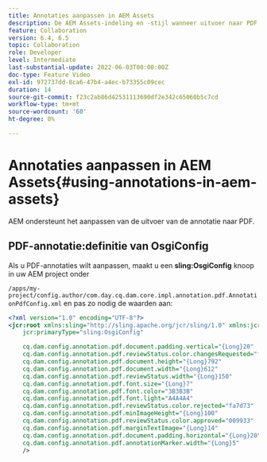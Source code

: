 ```yaml
---
title: Annotaties aanpassen in AEM Assets
description: De AEM Assets-indeling en -stijl wanneer uitvoer naar PDF wordt uitgevoerd, kunnen worden geconfigureerd door AEM ontwikkelaars.
feature: Collaboration
version: 6.4, 6.5
topic: Collaboration
role: Developer
level: Intermediate
last-substantial-update: 2022-06-03T00:00:00Z
doc-type: Feature Video
exl-id: 972737dd-8ca6-47b4-a4ec-b73355c09cec
duration: 14
source-git-commit: f23c2ab86d42531113690df2e342c65060b5c7cd
workflow-type: tm+mt
source-wordcount: '60'
ht-degree: 0%

---
```


# Annotaties aanpassen in AEM Assets{#using-annotations-in-aem-assets}

AEM ondersteunt het aanpassen van de uitvoer van de annotatie naar PDF.

## PDF-annotatie:definitie van OsgiConfig

Als u PDF-annotaties wilt aanpassen, maakt u een **sling:OsgiConfig** knoop in uw AEM project onder

`/apps/my-project/config.author/com.day.cq.dam.core.impl.annotation.pdf.AnnotationPdfConfig.xml` en pas zo nodig de waarden aan:

```xml
<?xml version="1.0" encoding="UTF-8"?>
<jcr:root xmlns:sling="http://sling.apache.org/jcr/sling/1.0" xmlns:jcr="http://www.jcp.org/jcr/1.0"
    jcr:primaryType="sling:OsgiConfig"

    cq.dam.config.annotation.pdf.document.padding.vertical="{Long}20"
    cq.dam.config.annotation.pdf.reviewStatus.color.changesRequested="fad269"
    cq.dam.config.annotation.pdf.document.height="{Long}792"
    cq.dam.config.annotation.pdf.document.width="{Long}612"
    cq.dam.config.annotation.pdf.reviewStatus.width="{Long}150"
    cq.dam.config.annotation.pdf.font.size="{Long}7"
    cq.dam.config.annotation.pdf.font.color="3B3B3B"
    cq.dam.config.annotation.pdf.font.light="A4A4A4"
    cq.dam.config.annotation.pdf.reviewStatus.color.rejected="fa7d73"
    cq.dam.config.annotation.pdf.minImageHeight="{Long}100"
    cq.dam.config.annotation.pdf.reviewStatus.color.approved="009933"
    cq.dam.config.annotation.pdf.marginTextImage="{Long}14"
    cq.dam.config.annotation.pdf.document.padding.horizontal="{Long}20"
    cq.dam.config.annotation.pdf.annotationMarker.width="{Long}5"
    />
```
